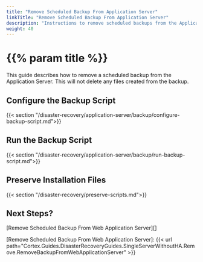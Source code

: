 ```yaml
---
title: "Remove Scheduled Backup From Application Server"
linkTitle: "Remove Scheduled Backup From Application Server"
description: "Instructions to remove scheduled backups from the Application Server."
weight: 40
---
```


# {{% param title %}}

This guide describes how to remove a scheduled backup from the Application Server. This will not delete any files created from the backup.

## Configure the Backup Script

{{< section "/disaster-recovery/application-server/backup/configure-backup-script.md">}}

## Run the Backup Script

{{< section "/disaster-recovery/application-server/backup/run-backup-script.md">}}

## Preserve Installation Files

{{< section "/disaster-recovery/preserve-scripts.md">}}

## Next Steps?

[Remove Scheduled Backup From Web Application Server][]

[Remove Scheduled Backup From Web Application Server]: {{< url path="Cortex.Guides.DisasterRecoveryGuides.SingleServerWithoutHA.Remove.RemoveBackupFromWebApplicationServer" >}}